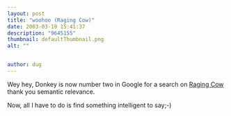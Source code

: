 ```yaml
---
layout: post
title: "woohoo (Raging Cow)"
date: 2003-03-19 15:41:37
description: "9645155"
thumbnail: defaultThumbnail.png
alt: ""


author: dug
---
```


<p>Wey hey, Donkey is now number two in Google for a search on <a href="http://www.google.com/search?q=raging+cow&amp;hl=en&amp;lr=&amp;ie=UTF- 8&amp;start=0&amp;sa=N">Raging Cow</a> thank you semantic relevance.</p>

<p>Now, all I have to do is find something intelligent to say;-)</p>
